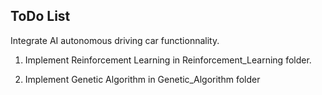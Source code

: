 ## ToDo List

Integrate AI autonomous driving car functionnality.

1. Implement Reinforcement Learning in Reinforcement_Learning folder.

2. Implement Genetic Algorithm in Genetic_Algorithm folder